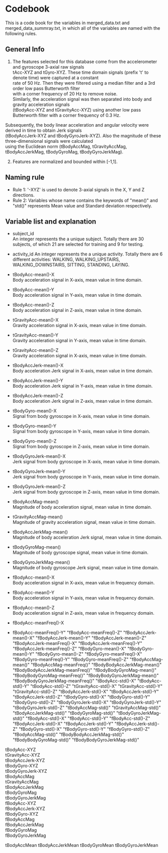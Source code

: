 # Codebook 

This is a code book for the variables in merged_data.txt and merged_data_summray.txt, in which all of the variables are named with the following rules.  

## General Info   
1. The features selected for this database come from the accelerometer and gyroscope 3-axial raw signals   
tAcc-XYZ and tGyro-XYZ. These time domain signals (prefix 't' to denote time) were captured at a constant     
rate of 50 Hz. Then they were filtered using a median filter and a 3rd order low pass Butterworth filter    
with a corner frequency of 20 Hz to remove noise.      
Similarly, the acceleration signal was then separated into body and gravity acceleration signals     
(tBodyAcc-XYZ and tGravityAcc-XYZ) using another low pass Butterworth filter with a corner frequency of 0.3 Hz.     

Subsequently, the body linear acceleration and angular velocity were derived in time to obtain Jerk signals  
(tBodyAccJerk-XYZ and tBodyGyroJerk-XYZ). Also the magnitude of these three-dimensional signals were calculated   
using the Euclidean norm (tBodyAccMag, tGravityAccMag, tBodyAccJerkMag, tBodyGyroMag, tBodyGyroJerkMag).     

2. Features are normalized and bounded within [-1,1].

## Naming rule
* Rule 1: '-XYZ' is used to denote 3-axial signals in the X, Y and Z directions.     
* Rule 2: Variables whose name contains the keywords of "mean()" and "std()" represents Mean value and Standard deviation respectively.   
  
## Variable list and explanation   
* subject_id  
An integer represents the a unique subject. Totally there are 30 subjects, of which 21 are selected for training and 9 for testing.

* activity_id
An integer represents the a unique activity. Totally there are 6 different activities: WALKING, WALKING_UPSTAIRS, WALKING_DOWNSTAIRS, SITTING, STANDING, LAYING.

* tBodyAcc-mean()-X  
Body acceleration signal in X-axis, mean value in time domain.

* tBodyAcc-mean()-Y   
Body acceleration signal in Y-axis, mean value in time domain.

* tBodyAcc-mean()-Z   
Body acceleration signal in Z-axis, mean value in time domain.

* tGravityAcc-mean()-X      
Gravity acceleration signal in X-axis, mean value in time domain.

* tGravityAcc-mean()-Y   
Gravity acceleration signal in Y-axis, mean value in time domain.  

* tGravityAcc-mean()-Z    
Gravity acceleration signal in X-axis, mean value in time domain. 

* tBodyAccJerk-mean()-X   
Body acceleration Jerk signal in X-axis, mean value in time domain.

* tBodyAccJerk-mean()-Y    
Body acceleration Jerk signal in Y-axis, mean value in time domain.

* tBodyAccJerk-mean()-Z   
Body acceleration Jerk signal in Z-axis, mean value in time domain.

* tBodyGyro-mean()-X   
Signal from body gyroscope in X-axis, mean value in time domain.

* tBodyGyro-mean()-Y    
Signal from body gyroscope in Y-axis, mean value in time domain.

* tBodyGyro-mean()-Z   
Signal from body gyroscope in Z-axis, mean value in time domain.

* tBodyGyroJerk-mean()-X   
Jerk signal from body gyroscope in X-axis, mean value in time domain.

* tBodyGyroJerk-mean()-Y   
Jerk signal from body gyroscope in Y-axis, mean value in time domain.

* tBodyGyroJerk-mean()-Z   
Jerk signal from body gyroscope in Z-axis, mean value in time domain.

* tBodyAccMag-mean()   
Magnitude of body acceleration signal, mean value in time domain.

* tGravityAccMag-mean()   
Magnitude of gravity acceleration signal, mean value in time domain.

* tBodyAccJerkMag-mean()      
Magnitude of body acceleration Jerk signal, mean value in time domain.

* tBodyGyroMag-mean()   
Magnitude of body gyroscope signal, mean value in time domain.

* tBodyGyroJerkMag-mean()   
Magnitude of body gyroscope Jerk signal, mean value in time domain.

* fBodyAcc-mean()-X   
Body acceleration signal in X-axis, mean value in frequency domain.

* fBodyAcc-mean()-Y   
Body acceleration signal in Y-axis, mean value in frequency domain.

* fBodyAcc-mean()-Z  
Body acceleration signal in Z-axis, mean value in frequency domain.

* fBodyAcc-meanFreq()-X
* fBodyAcc-meanFreq()-Y" "fBodyAcc-meanFreq()-Z" "fBodyAccJerk-mean()-X" "fBodyAccJerk-mean()-Y" "fBodyAccJerk-mean()-Z" "fBodyAccJerk-meanFreq()-X" "fBodyAccJerk-meanFreq()-Y" "fBodyAccJerk-meanFreq()-Z" "fBodyGyro-mean()-X" "fBodyGyro-mean()-Y" "fBodyGyro-mean()-Z" "fBodyGyro-meanFreq()-X" "fBodyGyro-meanFreq()-Y" "fBodyGyro-meanFreq()-Z" "fBodyAccMag-mean()" "fBodyAccMag-meanFreq()" "fBodyBodyAccJerkMag-mean()" "fBodyBodyAccJerkMag-meanFreq()" "fBodyBodyGyroMag-mean()" "fBodyBodyGyroMag-meanFreq()" "fBodyBodyGyroJerkMag-mean()" "fBodyBodyGyroJerkMag-meanFreq()" "tBodyAcc-std()-X" "tBodyAcc-std()-Y" "tBodyAcc-std()-Z" "tGravityAcc-std()-X" "tGravityAcc-std()-Y" "tGravityAcc-std()-Z" "tBodyAccJerk-std()-X" "tBodyAccJerk-std()-Y" "tBodyAccJerk-std()-Z" "tBodyGyro-std()-X" "tBodyGyro-std()-Y" "tBodyGyro-std()-Z" "tBodyGyroJerk-std()-X" "tBodyGyroJerk-std()-Y" "tBodyGyroJerk-std()-Z" "tBodyAccMag-std()" "tGravityAccMag-std()" "tBodyAccJerkMag-std()" "tBodyGyroMag-std()" "tBodyGyroJerkMag-std()" "fBodyAcc-std()-X" "fBodyAcc-std()-Y" "fBodyAcc-std()-Z" "fBodyAccJerk-std()-X" "fBodyAccJerk-std()-Y" "fBodyAccJerk-std()-Z" "fBodyGyro-std()-X" "fBodyGyro-std()-Y" "fBodyGyro-std()-Z" "fBodyAccMag-std()" "fBodyBodyAccJerkMag-std()" "fBodyBodyGyroMag-std()" "fBodyBodyGyroJerkMag-std()"

>
tBodyAcc-XYZ  
tGravityAcc-XYZ  
tBodyAccJerk-XYZ  
tBodyGyro-XYZ   
tBodyGyroJerk-XYZ   
tBodyAccMag   
tGravityAccMag    
tBodyAccJerkMag    
tBodyGyroMag    
tBodyGyroJerkMag    
fBodyAcc-XYZ    
fBodyAccJerk-XYZ    
fBodyGyro-XYZ    
fBodyAccMag    
fBodyAccJerkMag    
fBodyGyroMag    
fBodyGyroJerkMag   

tBodyAccMean
tBodyAccJerkMean
tBodyGyroMean
tBodyGyroJerkMean
